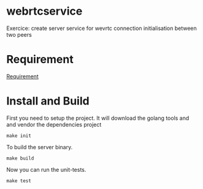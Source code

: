 # webrtcservice

Exercice: create server service for wevrtc connection initialisation between two peers

# Requirement

[Requirement](Requirement.md)


# Install and Build

First you need to setup the project. It will download the golang tools and and vendor the dependencies project

```
make init
```

To build the server binary.

```
make build
```

Now you can run the unit-tests.

```
make test
```